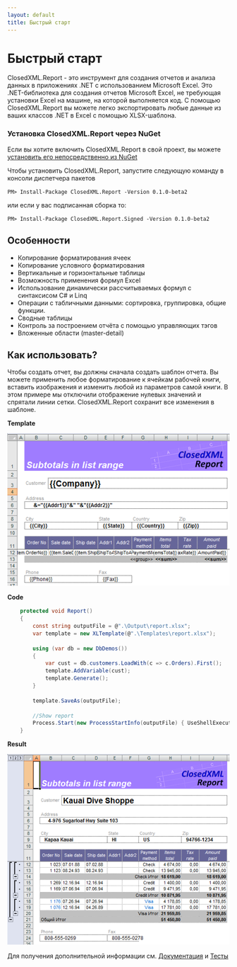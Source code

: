 ```yaml
---
layout: default
title: Быстрый старт
---
```


# Быстрый старт


ClosedXML.Report - это инструмент для создания отчетов и анализа данных в приложениях .NET с использованием Microsoft Excel. Это .NET-библиотека для создания отчетов Microsoft Excel, не требующая установки Excel на машине, на которой выполняется код. С помощью ClosedXML.Report вы можете легко экспортировать любые данные из ваших классов .NET в Excel с помощью XLSX-шаблона.

### Установка ClosedXML.Report через NuGet

Если вы хотите включить ClosedXML.Report в свой проект, вы можете [установить его непосредственно из NuGet](https://www.nuget.org/packages/ClosedXML.Report/)

Чтобы установить ClosedXML.Report, запустите следующую команду в консоли диспетчера пакетов

```
PM> Install-Package ClosedXML.Report -Version 0.1.0-beta2
```
или если у вас подписанная сборка то:
```
PM> Install-Package ClosedXML.Report.Signed -Version 0.1.0-beta2
```

## Особенности

* Копирование форматирования ячеек 
* Копирование условного форматирования
* Вертикальные и горизонтальные таблицы
* Возможность применения формул Excel 
* Использование динамически рассчитываемых формул с синтаксисом C# и Linq 
* Операции с табличными данными: сортировка, группировка, общие функции. 
* Сводные таблицы 
* Контроль за построением отчёта с помощью управляющих тэгов
* Вложенные области (master-detail) 

## Как использовать?
Чтобы создать отчет, вы должны сначала создать шаблон отчета. Вы можете применить любое форматирование к ячейкам рабочей книги, вставить изображения и изменить любой из параметров самой книги. В этом примере мы отключили отображение нулевых значений и спрятали линии сетки. ClosedXML.Report сохранит все изменения в шаблоне.
 

**Template**

![template1](../../images/quick-start-01.png)

**Code**

```c#
    protected void Report()
    {
        const string outputFile = @".\Output\report.xlsx";
        var template = new XLTemplate(@".\Templates\report.xlsx");

        using (var db = new DbDemos())
        {
            var cust = db.customers.LoadWith(c => c.Orders).First();
            template.AddVariable(cust);
            template.Generate();
        }

        template.SaveAs(outputFile);

        //Show report
        Process.Start(new ProcessStartInfo(outputFile) { UseShellExecute = true });
    }
```

**Result**

![result1](../../images/quick-start-02.png)

Для получения дополнительной информации см. [Документация](index) и [Тесты](https://github.com/ClosedXML/ClosedXML.Report/tree/master/tests)
